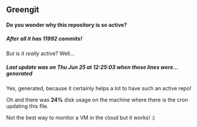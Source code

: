 ## Greengit

#### Do you wonder why this repository is so active?

##### After all it has 11992 commits!

But is it *really* active? Well...

##### Last update was on Thu Jun 25 at 12:25:03 when those lines were... generated

Yes, generated, because it certainly helps a lot to have such an active repo!

Oh and there was **24%** disk usage on the machine
where there is the cron updating this file.

Not the best way to monitor a VM in the cloud but it works! :)

